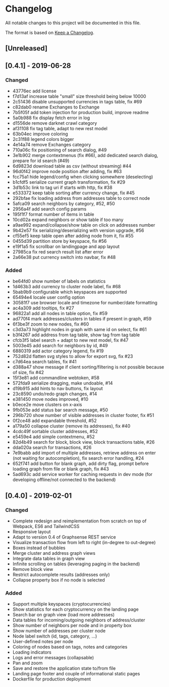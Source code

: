 # Changelog
All notable changes to this project will be documented in this file.

The format is based on [Keep a Changelog](https://keepachangelog.com/en/1.0.0/).

## [Unreleased]

## [0.4.1] - 2019-06-28
### Changed
* 43776ec add license
* f7d13af increase table "small" size threshold being below 10000
* 2c51436 disable unsupported currencies in tags table, fix #69
* c82dab0 rename Exchanges to Exchange
* 7b5f05f add token injection for production build, improve readme
* 5a0b988 fix display fetch error in log
* d1556de remove darknet crawl category
* af31108 fix tag table, adapt to new rest model
* 63b04ec improve coloring
* 2c31f88 legend colors bigger
* 4e14a74 remove Exchanges category 
* 710a06c fix positioning of search dialog, #49
* 3e1b902 merge contextmenus (fix #66), add dedicated search dialog, prepare for id search (#49)
* 6d9823d download table as csv (without streaming) #44
* 96d0f42 improve node position after adding, fix #63
* fcc75a1 hide legend/config when clicking somewhere (deselecting)
* b1cfdf5 serialize current graph transformation, fix #29
* 3d1b53c link to tag uri if starts with http, fix #38
* e533372 keep table sorting after currency change, fix #45
* 292bfae fix loading address from addresses table to correct node
* 5afca09 search neighbors by category, #52, #50
* 2956a4f add search config params
* 195f1f7 format number of items in table
* 10cd02a expand neighbors or show table if too many
* a9ae992 expand/collapse/show table on click on addresses number
* 9b42e57 fix serializing/deserializing with version upgrade, #56
* cf55ef5 keep table open after adding node from it, fix #55
* 0455d39 partition store by keyspace, fix #56
* e19f1a5 fix scrollbar on landingpage and app layout
* 27985ca fix red search result list after error
* 2a66e38 put currency switch into navbar, fix #48
### Added
* be64fd0 show number of labels on statistics
* 1d463b3 add currency to cluster node label, fix #68
* 5bab9b9 configurable which keyspaces are supported 
* 65494e4 locale user config option
* 30581f7 use browser locale and timezone for number/date formatting
* ac4a309 add tooltips, fix #27
* 96822a1 add all nodes in table option, fix #59
* ad770f4 mark addresses/clusters in tables if present in graph, #59
* 6f3be3f zoom to new nodes, fix #60
* c3d3a73 highlight nodes in graph with same id on select, fix #61
* b3f4267 add address from tag table, show tag from tag table
* cfcb3f5 label search + adapt to new rest model, fix #47
* 5003e45 add search for neighbors by id, #49
* 6880319 add actor category legend, fix #19
* 752d82d flatten svg styles to allow for export svg, fix #23
* c7d64ea search tables, fix #41
* d388a47 show message if client sorting/filtering is not possible because of size, fix #42
* 15f3e81 add commandline webtoken, #58
* 572fda9 serialize dragging, make undoable, #14
* d19b915 add hints to nav buttons, fix layout
* 23c8590 undo/redo graph changes, #14
* e381450 move nodes improved, #10
* b0ece2e move clusters on x-axis
* 9fb053e add status bar search message, #50
* 296b720 show number of visible addresses in cluster footer, fix #51
* 0f2ce48 add expandable threshold, #52
* a179a50 collapse cluster (remove its addresses), fix #40
* 4cdc49f sortable cluster addresses, #52
* e5459e4 add simple contextmenu, #52
* 82d4b49 search for block, block view, block transactions table, #26
* dda020a search for transactions, #26
* 7e9babb add import of multiple addresses, retrieve address on enter (not waiting for autocompletion), fix search error handling, #24
* 652f741 add button for blank graph, add dirty flag, prompt before loading graph from file or blank graph, fix #43
* 5ad693c add service worker for caching requests in dev mode (for developing offline/not connected to the backend)

## [0.4.0] - 2019-02-01
### Changed
- Complete redesign and reimplementation from scratch on top of Webpack, ES6 and TailwindCSS
- Responsive layout
- Adapt to version 0.4 of Graphsense REST service
- Visualize transaction flow from left to right (in-degree to out-degree)
- Boxes instead of bubbles 
- Merge cluster and address graph views
- Integrate data tables in graph view 
- Infinite scrolling on tables (leveraging paging in the backend)
- Remove block view
- Restrict autocomplete results (addresses only)
- Collapse property box if no node is selected
### Added
- Support multiple keyspaces (cryptocurrencies)
- Show statistics for each cryptocurrency on the landing page
- Search bar on graph view (load more addresses)
- Data tables for incoming/outgoing neighbors of address/cluster
- Show number of neighbors per node and in property box
- Show number of addresses per cluster node
- Node label switch (id, tags, category, ...)
- User-defined notes per node
- Coloring of nodes based on tags, notes and categories
- Loading indicators
- Logs and error messages (collapsable)
- Pan and zoom
- Save and restore the application state to/from file
- Landing page footer and couple of informational static pages 
- Dockerfile for production deployment
